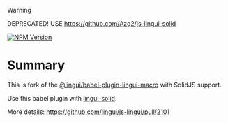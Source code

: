> [!WARNING]
> DEPRECATED! USE https://github.com/Azq2/js-lingui-solid

[![NPM Version](https://img.shields.io/npm/v/babel-plugin-lingui-solid-macro)](https://www.npmjs.com/package/babel-plugin-lingui-solid-macro)

# Summary

This is fork of the [@lingui/babel-plugin-lingui-macro](https://www.npmjs.com/package/@lingui/babel-plugin-lingui-macro) with SolidJS support.

Use this babel plugin with [lingui-solid](https://www.npmjs.com/package/lingui-solid).

More details: https://github.com/lingui/js-lingui/pull/2101

